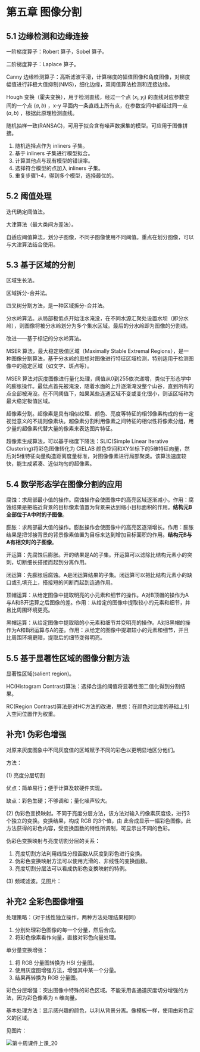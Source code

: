 # 第五章 图像分割

## 5.1 边缘检测和边缘连接

一阶梯度算子：Robert 算子，Sobel 算子。

二阶梯度算子：Laplace 算子。

Canny 边缘检测算子：高斯滤波平滑，计算梯度的幅值图像和角度图像，对梯度幅值进行非极大值抑制(NMS)，细化边缘，双阈值算法检测和连接边缘。

Hough 变换（霍夫变换），用于检测直线，经过一个点 $(x_i,y_i)$ 的直线对应参数空间的一个点 $(a,b)$ ，x-y 平面内一条直线上所有点，在参数空间中都经过同一点 $(a,b)$ ，根据此原理检测直线。

随机抽样一致(RANSAC)，可用于拟合含有噪声数据集的模型。可应用于图像拼接。

1. 随机选择点作为 inliners 子集。
2. 基于 inliners 子集进行模型拟合。
3. 计算其他点与现有模型的错误率。
4. 选择符合模型的点加入 inliners 子集。
5. 重复步骤1-4，得到多个模型，选择最优的。

## 5.2 阈值处理

迭代确定阈值法。

大津算法（最大类间方差法）。

自适应阈值算法，划分子图像，不同子图像使用不同阈值。重点在划分图像，可以与大津算法结合使用。

## 5.3 基于区域的分割

区域生长法。

区域拆分-合并法。

四叉树分割方法，是一种区域拆分-合并法。

分水岭算法。从局部极低点开始注水淹没，在不同水源汇聚处设置水坝（即分水岭），则图像将被分水岭划分为多个集水区域。最后的分水岭即为图像的分割线。

改进——基于标记的分水岭算法。

MSER 算法，最大稳定极值区域（Maximally Stable Extremal Regions），是一种图像分割算法，基于分水岭的思想对图像进行特征区域检测，特别适用于检测图像中的稳定区域（如文字、斑点等）。

MSER 算法对灰度图像进行量化处理，阈值从0到255依次递增，类似于形态学中的膨胀操作。最低点首先被淹没，随着水面的上升逐渐淹没整个山谷，直到所有的点全部被淹没。在不同阈值下，如果某些连通区域不变或变化很小，则该区域称为最大稳定极值区域。

超像素分割。超像素是具有相似纹理、颜色、亮度等特征的相邻像素构成的有一定视觉意义的不规则像素块。超像素分割利用像素之间特征的相似性将像素分组，用少量的超像素代替大量的像素来表达图片特征。

超像素生成算法，可以基于梯度下降法：SLIC(Simple Linear Iterative Clustering)将彩色图像转化为 CIELAB 颜色空间和XY坐标下的5维特征向量，然后对5维特征向量构造距离度量标准，对图像像素进行局部聚类。该算法速度较快，能生成紧凑、近似均匀的超像素。

## 5.4 数学形态学在图像分割的应用

腐蚀：求局部最小值的操作。腐蚀操作会使图像中的高亮区域逐渐减小。作用：腐蚀结果是把临近背景的目标像素值置为背景来达到缩小目标面积的作用。**结构元B全部位于A中时的子图像**。

膨胀：求局部最大值的操作。膨胀操作会使图像中的高亮区逐渐增长。作用：膨胀结果是把邻接背景的背景像素值置为目标来达到增加目标面积的作用。**结构元B与A有相交时的子图像**。

开运算：先腐蚀后膨胀。开的结果是A的子集。开运算可以滤除比结构元素小的突刺，切断细长搭接而起到分离作用。

闭运算：先膨胀后腐蚀。A是闭运算结果的子集。闭运算可以把比结构元素小的缺口或孔填充上，搭接短的间断而起到连通作用。

顶帽运算：从给定图像中提取明亮的小元素和细节的操作。A对B顶帽的操作为A与A和B开运算之后图像的差。作用：从给定的图像中提取较小的元素和细节，并且比周围环境更亮。

黑帽运算：从给定图像中提取暗的小元素和细节并变明亮的操作。A对B黑帽的操作为A和B闭运算与A的差。作用：从给定的图像中提取较小的元素和细节，并且比周围环境更暗，提取后的细节变得明亮。

## 5.5 基于显著性区域的图像分割方法

显著性区域(salient region)。

HC(Histogram Contrast)算法：选择合适的阈值将显著性图二值化得到分割结果。

RC(Region Contrast)算法是对HC方法的改进，思想：在颜色对比度的基础上引入空间位置作为权重。

## 补充1 伪彩色增强

对原来灰度图象中不同灰度值的区域赋予不同的彩色以更明显地区分他们。

方法：

(1) 亮度分层切割

优点：简单易行；便于计算及软硬件实现。

缺点：彩色生硬；不够调和；量化噪声较大。

(2) 伪彩色变换映射。不同于亮度分层方法，该方法对输入的像素灰度级，进行3个独立的变换。变换结果，构成 RGB 的3个值，由
此合成显示一幅彩色图像。此方法获得的彩色内容，受变换函数的特性所调制，可显示出不同的色彩。

伪彩色变换映射与亮度切割分层的关系：

1. 亮度切割方法利用线性分段函数从灰度到彩色进行变换。
2. 伪彩色变换映射方法可以使用光滑的、非线性的变换函数。
3. 亮度切割分层法可以看成伪彩色变换映射的特例。

(3) 频域滤波。见图片：

## 补充2 全彩色图像增强

处理策略：（对于线性独立操作，两种方法处理结果相同）

1. 分别处理彩色图像的每一个分量，然后合成。
2. 将彩色像素看作向量，直接对彩色向量处理。

单分量变换增强：

1. 将 RGB 分量图转换为 HSI 分量图。
2. 使用灰度图增强方法，增强其中某一个分量。
3. 结果再转换为 RGB 分量图。

彩色分层增强：突出图像中特殊的彩色区域。不能采用各通道灰度切分增强的方法，因为彩色像素为 n 维向量。

基本处理方法：显示感兴趣的颜色，以利从背景分离。像模板一样，使用由彩色定义的区域。

见图片：

![第十周课件上课_20](https://cdn.jsdelivr.net/gh/DerrickMarcus/picgo_image/images/第十周课件上课_20.png)
